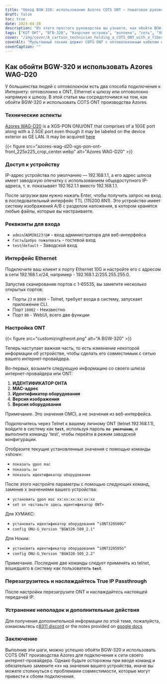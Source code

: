 ```yaml
---
title: "Обход BGW-320: использование Azores COTS ONT — пошаговое руководство"
draft: false
toc: true
date: 2023-04-30
description: "Из этого простого руководства вы узнаете, как обойти BGW-320 и использовать COTS ONT производства Azores для подключения к сети вашего интернет-провайдера."
tags: ["КОТ ОНТ", "БГВ-320", "Азорские острова", "волокно", "сеть", "XGS-PON", "Ethernet", "Сквозной IP-адрес", "настройка", "Интернет-провайдер", "идентификатор", "MAC-адрес", "идентификатор оборудования", "версия изображения", "аппаратная версия", "телнет", "CLI-приложение", "веб-интерфейс", "режим заводской конфигурации", "проблемы совместимости"]
cover: "/img/cover/A_cartoon_technician_holding_a_COTS_ONT_with_a_fiber_cable.png"
coverAlt: "Мультяшный техник держит COTS ONT с оптоволоконным кабелем на заднем плане."
coverCaption: ""
---
```


## Как обойти BGW-320 и использовать Azores WAG-D20

У большинства людей с оптоволокном есть два способа подключения к Интернету: оптоволокно к ONT, Ethernet к шлюзу или оптоволокно напрямую к шлюзу. В этой статье мы сосредоточимся на том, как обойти BGW-320 и использовать COTS ONT производства Azores.

### Технические аспекты

[Azores WAG-D20](https://cdn.shopifycdn.net/s/files/1/0280/5153/8029/files/Azores_Product_Specification_-_WAG-D20_v0.6.pdf?v=1604914153) is a XGS-PON ONU/ONT that comprises of a 10GE port along with a 2.5GE port even though it may be labeled on the device exterior as GE LAN. It may be acquired [here](https://www.balticnetworks.com/products/azores-1x-10gbe-1x-2-5gbe-intel-based-xgspon-ont)

{{< figure src="azores-wag-d20-xgs-pon-ont-front_225x225_crop_center.webp" alt="Azores WAG-D20" >}}

### Доступ к устройству

IP-адрес устройства по умолчанию — 192.168.1.1, а его адрес шлюза имеет заводскую опечатку с использованием общедоступного IP-адреса, т. е. показывает 192.162.1.1 вместо 192.168.1.1.

После загрузки вам нужно нажать Enter, чтобы получить запрос на вход в последовательный интерфейс TTL (115200 8N1). Это устройство имеет систему изображений A/B с разделом наложения, в котором хранятся любые файлы, которые вы настраиваете.
 
### Реквизиты для входа

- `admin`/`ADMIN123!@#` - вход администратора для веб-интерфейса
- `Гость`/`добро пожаловать` - гостевой вход
- `test`/`default` - Заводской вход

### Интерфейс Ethernet

Подключите ваш клиент к порту Ethernet 10G и настройте его с адресом в сети 192.168.1.x/24, например - 192.168.1.2/255.255.255.0.

Запустив сканирование портов с 1-65535, вы заметите несколько открытых портов:

- Порты `23` и `8009` - Telnet, требует входа в систему, запускает приложение CLI.
- Порт `10002` - Неизвестно
- Порт `80` - WebUI, всего две функции

### Настройка ONT

{{< figure src="customizingtheont.png" alt="A BGW-320" >}}

Теперь наступает важная часть, то есть изменение некоторой информации об устройстве, чтобы сделать его совместимым с сетью вашего интернет-провайдера.

Во-первых, возьмите следующую информацию со своего шлюза интернет-провайдера или ONT:

1. **ИДЕНТИФИКАТОР ОНТА**
2. **MAC-адрес**
3. **Идентификатор оборудования**
4. **Версия изображения**
5. **Версия оборудования**

Примечание. Это значения OMCI, а не значения из веб-интерфейса.

Подключитесь через Telnet к вашему личному ONT (telnet 192.168.1.1), войдите в систему как **`test`**, используя пароль **`по умолчанию`**, и выполните команду 'test', чтобы перейти в режим заводской конфигурации.

Отобразите текущие установленные значения с помощью команды «show»:

- `показать gpon mac`
- `показать зн`
- `показать идентификатор оборудования`

После этого настройте параметры с помощью следующих команд, заменив x значениями вашего устройства:

- `установить gpon mac xx:xx:xx:xx:xx:xx`
- `set sn <вставьте здесь идентификатор ONT>`

Для ХУМАКС:

- `установить идентификатор оборудования “iONT320500G”`
- `config ONU-G_Version "BGW320-500_2.1"`

Для Нокии:

- `установить идентификатор оборудования “iONT320505G”`
- `config ONU-G_Version "BGW320-505_2.2"`

Примечание. Последние две команды следует применять из telnet, вошедшего в систему как пользователь **`test`**.

### Перезагрузитесь и наслаждайтесь True IP Passthrough

После настройки перезагрузите ONT и наслаждайтесь настоящей передачей IP.

### Устранение неполадок и дополнительные действия
Для получения дополнительной информации по этой теме, пожалуйста, ознакомьтесь с[8311 discord](https://discord.gg/XbTWBbSG4p) or the notes provided on [google docs](https://docs.google.com/document/d/13gucfDOf8X9ptkj5BOg12V0xcqqDZDnvROJpW5CIpJ4/)

### Заключение

Выполнив эти шаги, можно успешно обойти BGW-320 и использовать COTS ONT производства Azores для подключения к сети своего интернет-провайдера. Однако будьте осторожны при вводе команд и обязательно замените «x» на значения вашего устройства, иначе вы можете столкнуться с проблемами совместимости, которые могут привести к сбоям подключения.


